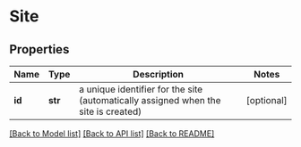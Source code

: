 # Site

## Properties
Name | Type | Description | Notes
------------ | ------------- | ------------- | -------------
**id** | **str** | a unique identifier for the site (automatically assigned when the site is created) | [optional] 

[[Back to Model list]](../README.md#documentation-for-models) [[Back to API list]](../README.md#documentation-for-api-endpoints) [[Back to README]](../README.md)


